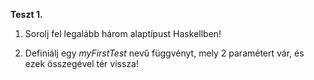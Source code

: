 **Teszt 1.**

1. Sorolj fel legalább három alaptípust Haskellben!

2. Definiálj egy *myFirstTest* nevű függvényt, mely 2 paramétert vár, és ezek összegével tér vissza!